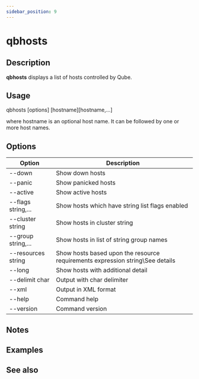 ```yaml
---
sidebar_position: 9
---
```


# qbhosts

## Description
**qbhosts** displays a list of hosts controlled by Qube.

## Usage 
qbhosts [options] [hostname][hostname,...]

where hostname is an optional host name. It can be followed by one or more host names.

## Options
| Option | Description |
| ---    | ---         |
| --down | Show down hosts |
| --panic | Show panicked hosts |
| --active | Show active hosts |
| --flags string,... | Show hosts which have string list flags enabled |
| --cluster string | Show hosts in cluster string |
| --group string,... | Show hosts in list of string group names |
| --resources string | Show hosts based upon the resource requirements expression string\See details  |
| --long | Show hosts with additional detail |
| --delimit char | Output with char delimiter |
| --xml | Output in XML format |
| --help | Command help |
| --version | Command version |

## Notes

## Examples
 
## See also
